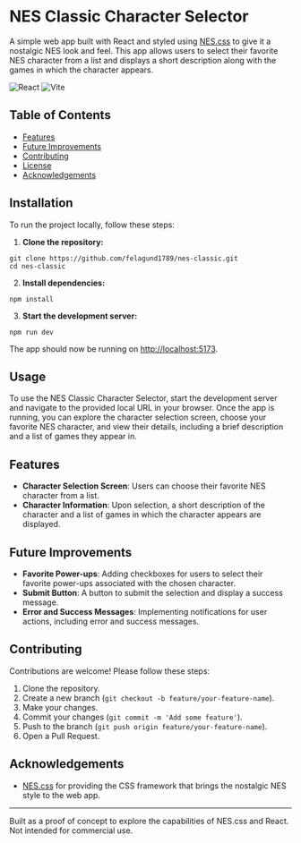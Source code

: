 # NES Classic Character Selector

A simple web app built with React and styled using [NES.css](https://github.com/nostalgic-css/NES.css) to give it a nostalgic NES look and feel. This app allows users to select their favorite NES character from a list and displays a short description along with the games in which the character appears.

![React](https://img.shields.io/badge/React-18.3.1-blue)
![Vite](https://img.shields.io/badge/Vite-5.3.4-brightgreen)

## Table of Contents
- [Features](#features)
- [Future Improvements](#future-improvements)
- [Contributing](#contributing)
- [License](#license)
- [Acknowledgements](#acknowledgements)

## Installation

To run the project locally, follow these steps:

1. **Clone the repository:**
```
git clone https://github.com/felagund1789/nes-classic.git
cd nes-classic
```

2. **Install dependencies:**
```
npm install
```

3. **Start the development server:**
```
npm run dev
```
The app should now be running on [http://localhost:5173](http://localhost:5173).

## Usage

To use the NES Classic Character Selector, start the development server and navigate to the provided local URL in your browser. Once the app is running, you can explore the character selection screen, choose your favorite NES character, and view their details, including a brief description and a list of games they appear in.

## Features

- **Character Selection Screen**: Users can choose their favorite NES character from a list.
- **Character Information**: Upon selection, a short description of the character and a list of games in which the character appears are displayed.

## Future Improvements

- **Favorite Power-ups**: Adding checkboxes for users to select their favorite power-ups associated with the chosen character.
- **Submit Button**: A button to submit the selection and display a success message.
- **Error and Success Messages**: Implementing notifications for user actions, including error and success messages.

## Contributing

Contributions are welcome! Please follow these steps:

1. Clone the repository.
2. Create a new branch (`git checkout -b feature/your-feature-name`).
3. Make your changes.
4. Commit your changes (`git commit -m 'Add some feature'`).
5. Push to the branch (`git push origin feature/your-feature-name`).
6. Open a Pull Request.

## Acknowledgements

- [NES.css](https://github.com/nostalgic-css/NES.css) for providing the CSS framework that brings the nostalgic NES style to the web app.

---

Built as a proof of concept to explore the capabilities of NES.css and React. Not intended for commercial use.

